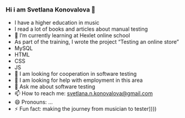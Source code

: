### Hi i am Svetlana Konovalova 👋

- I have a higher education in music
- I read a lot of books and articles about manual testing
- 🌱 I’m currently learning  at Hexlet online school
- As part of the training, I wrote the project “Testing an online store”
- MySQL
- HTML
- CSS
- JS
- 👯 I am looking for cooperation in software testing
- 🤔 I am looking for help with employment in this area
- 💬 Ask me about software testing
- 📫 How to reach me: svetlana.n.konovalova@gmail.com
- 😄 Pronouns: ...
- ⚡ Fun fact: making the journey from musician to tester))))
  
